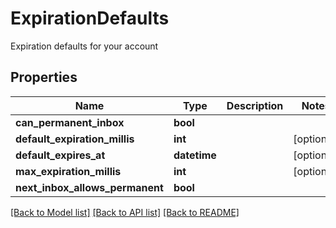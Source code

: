 # ExpirationDefaults

Expiration defaults for your account
## Properties
Name | Type | Description | Notes
------------ | ------------- | ------------- | -------------
**can_permanent_inbox** | **bool** |  | 
**default_expiration_millis** | **int** |  | [optional] 
**default_expires_at** | **datetime** |  | [optional] 
**max_expiration_millis** | **int** |  | [optional] 
**next_inbox_allows_permanent** | **bool** |  | 

[[Back to Model list]](../README#documentation-for-models) [[Back to API list]](../README#documentation-for-api-endpoints) [[Back to README]](../README)


